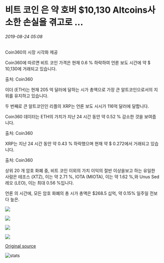 # 비트 코인 은 약 호버 $10,130 Altcoins사소한 손실을 겪고로 ...

###### 2019-08-24 05:08

Coin360의 시장 시각화 제공

Coin360에 따르면 비트 코인 가격은 현재 0.6 % 하락하여 언론 보도 시간에 약 $ 10,130에 거래되고 있습니다.

출처: Coin360

이더 (ETH)는 현재 205 억 달러에 달하는 시가 총액으로 가장 큰 알트코인으로서의 지위를 유지하고 있습니다.

두 번째로 큰 알트코인인 리플의 XRP는 언론 보도 시시가 116억 달러에 달합니다.

Coin360 데이터는 ETH의 가치가 지난 24 시간 동안 약 0.52 % 감소한 것을 보여줍니다.

출처: Coin360

XRP는 지난 24 시간 동안 약 0.43 % 하락했으며 현재 약 $ 0.272에서 거래되고 있습니다.

출처: Coin360

상위 20 개 암호 화폐 중, 비트 코인 이외의 가치 이익의 절반 이상을보고 하는 유일한 사람은 테조스 (XTZ), 이는 약 2.71 %, IOTA (MIOTA), 이는 약 1.62 %,와 Unus Sed 레오 (LEO), 이는 최대 0.56 %입니다.

언론 의 시간에, 모든 암호 화폐의 총 시가 총액은 $268.5 십억, 약 0.15% 일주일 전보다 높은.

![](https://s3.cointelegraph.com/storage/uploads/view/13a357aaa7d4f228327a47cae1522e85.jpg)

![](https://s3.cointelegraph.com/storage/uploads/view/cbe2b2f27206ce80003dd7ef3b8f53fc.png)

![](https://s3.cointelegraph.com/storage/uploads/view/703a1a7977b47ac4f1f7d5a1cd537a12.png)

![](https://s3.cointelegraph.com/storage/uploads/view/33f2682707b9eaea4bf4326f4509658a.png)

[Original source](https://cointelegraph.com/news/bitcoin-hovers-around-10-130-as-altcoins-suffer-minor-losses)

![stats](https://c.statcounter.com/11760860/0/a89fa40b/1/ "stats")